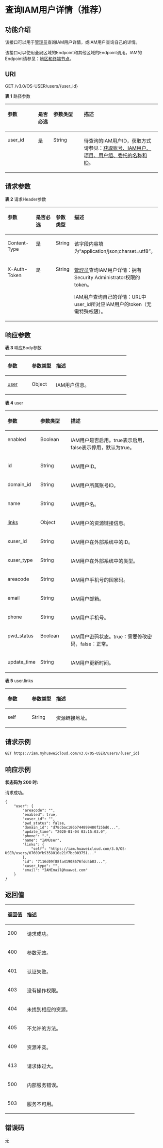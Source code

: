 # 查询IAM用户详情（推荐）<a name="iam_08_0003"></a>

## 功能介绍<a name="zh-cn_topic_0221482423_section1691123718235"></a>

该接口可以用于[管理员](https://support.huaweicloud.com/usermanual-iam/iam_01_0001.html)查询IAM用户详情，或IAM用户查询自己的详情。

该接口可以使用全局区域的Endpoint和其他区域的Endpoint调用。IAM的Endpoint请参见：[地区和终端节点](https://developer.huaweicloud.com/endpoint?IAM)。

## URI<a name="zh-cn_topic_0221482423_section9913153762311"></a>

GET /v3.0/OS-USER/users/\{user\_id\}

**表 1**  路径参数

<a name="zh-cn_topic_0221482423_table091410375231"></a>
<table><thead align="left"><tr id="zh-cn_topic_0221482423_row1091483719231"><th class="cellrowborder" valign="top" width="20%" id="mcps1.2.5.1.1"><p id="zh-cn_topic_0221482423_p0915133713239"><a name="zh-cn_topic_0221482423_p0915133713239"></a><a name="zh-cn_topic_0221482423_p0915133713239"></a>参数</p>
</th>
<th class="cellrowborder" valign="top" width="10%" id="mcps1.2.5.1.2"><p id="zh-cn_topic_0221482423_p8915153712238"><a name="zh-cn_topic_0221482423_p8915153712238"></a><a name="zh-cn_topic_0221482423_p8915153712238"></a>是否必选</p>
</th>
<th class="cellrowborder" valign="top" width="20%" id="mcps1.2.5.1.3"><p id="zh-cn_topic_0221482423_p59168379233"><a name="zh-cn_topic_0221482423_p59168379233"></a><a name="zh-cn_topic_0221482423_p59168379233"></a>参数类型</p>
</th>
<th class="cellrowborder" valign="top" width="50%" id="mcps1.2.5.1.4"><p id="zh-cn_topic_0221482423_p11916143732318"><a name="zh-cn_topic_0221482423_p11916143732318"></a><a name="zh-cn_topic_0221482423_p11916143732318"></a>描述</p>
</th>
</tr>
</thead>
<tbody><tr id="zh-cn_topic_0221482423_row14914183742317"><td class="cellrowborder" valign="top" width="20%" headers="mcps1.2.5.1.1 "><p id="zh-cn_topic_0221482423_p1291723718238"><a name="zh-cn_topic_0221482423_p1291723718238"></a><a name="zh-cn_topic_0221482423_p1291723718238"></a>user_id</p>
</td>
<td class="cellrowborder" valign="top" width="10%" headers="mcps1.2.5.1.2 "><p id="zh-cn_topic_0221482423_p13917163742317"><a name="zh-cn_topic_0221482423_p13917163742317"></a><a name="zh-cn_topic_0221482423_p13917163742317"></a>是</p>
</td>
<td class="cellrowborder" valign="top" width="20%" headers="mcps1.2.5.1.3 "><p id="zh-cn_topic_0221482423_p16918183762311"><a name="zh-cn_topic_0221482423_p16918183762311"></a><a name="zh-cn_topic_0221482423_p16918183762311"></a>String</p>
</td>
<td class="cellrowborder" valign="top" width="50%" headers="mcps1.2.5.1.4 "><p id="zh-cn_topic_0221482423_p1391813377230"><a name="zh-cn_topic_0221482423_p1391813377230"></a><a name="zh-cn_topic_0221482423_p1391813377230"></a>待查询的IAM用户ID，获取方式请参见：<a href="获取账号-IAM用户-项目-用户组-委托的名称和ID.md">获取账号、IAM用户、项目、用户组、委托的名称和ID</a>。</p>
</td>
</tr>
</tbody>
</table>

## 请求参数<a name="zh-cn_topic_0221482423_section791923722312"></a>

**表 2**  请求Header参数

<a name="zh-cn_topic_0221482423_HeaderParameter"></a>
<table><thead align="left"><tr id="zh-cn_topic_0221482423_row1892015371237"><th class="cellrowborder" valign="top" width="20%" id="mcps1.2.5.1.1"><p id="zh-cn_topic_0221482423_p13920143716234"><a name="zh-cn_topic_0221482423_p13920143716234"></a><a name="zh-cn_topic_0221482423_p13920143716234"></a>参数</p>
</th>
<th class="cellrowborder" valign="top" width="20%" id="mcps1.2.5.1.2"><p id="zh-cn_topic_0221482423_p189211737192318"><a name="zh-cn_topic_0221482423_p189211737192318"></a><a name="zh-cn_topic_0221482423_p189211737192318"></a>是否必选</p>
</th>
<th class="cellrowborder" valign="top" width="10%" id="mcps1.2.5.1.3"><p id="zh-cn_topic_0221482423_p1892163711238"><a name="zh-cn_topic_0221482423_p1892163711238"></a><a name="zh-cn_topic_0221482423_p1892163711238"></a>参数类型</p>
</th>
<th class="cellrowborder" valign="top" width="50%" id="mcps1.2.5.1.4"><p id="zh-cn_topic_0221482423_p11922103714238"><a name="zh-cn_topic_0221482423_p11922103714238"></a><a name="zh-cn_topic_0221482423_p11922103714238"></a>描述</p>
</th>
</tr>
</thead>
<tbody><tr id="zh-cn_topic_0221482423_row492093702316"><td class="cellrowborder" valign="top" width="20%" headers="mcps1.2.5.1.1 "><p id="zh-cn_topic_0221482423_p1792243702318"><a name="zh-cn_topic_0221482423_p1792243702318"></a><a name="zh-cn_topic_0221482423_p1792243702318"></a>Content-Type</p>
</td>
<td class="cellrowborder" valign="top" width="20%" headers="mcps1.2.5.1.2 "><p id="zh-cn_topic_0221482423_p892323722311"><a name="zh-cn_topic_0221482423_p892323722311"></a><a name="zh-cn_topic_0221482423_p892323722311"></a>是</p>
</td>
<td class="cellrowborder" valign="top" width="10%" headers="mcps1.2.5.1.3 "><p id="zh-cn_topic_0221482423_p9923237152310"><a name="zh-cn_topic_0221482423_p9923237152310"></a><a name="zh-cn_topic_0221482423_p9923237152310"></a>String</p>
</td>
<td class="cellrowborder" valign="top" width="50%" headers="mcps1.2.5.1.4 "><p id="zh-cn_topic_0221482423_p1924123712234"><a name="zh-cn_topic_0221482423_p1924123712234"></a><a name="zh-cn_topic_0221482423_p1924123712234"></a>该字段内容填为“application/json;charset=utf8”。</p>
</td>
</tr>
<tr id="zh-cn_topic_0221482423_row9920193752315"><td class="cellrowborder" valign="top" width="20%" headers="mcps1.2.5.1.1 "><p id="zh-cn_topic_0221482423_p179241137182315"><a name="zh-cn_topic_0221482423_p179241137182315"></a><a name="zh-cn_topic_0221482423_p179241137182315"></a>X-Auth-Token</p>
</td>
<td class="cellrowborder" valign="top" width="20%" headers="mcps1.2.5.1.2 "><p id="zh-cn_topic_0221482423_p692513717237"><a name="zh-cn_topic_0221482423_p692513717237"></a><a name="zh-cn_topic_0221482423_p692513717237"></a>是</p>
</td>
<td class="cellrowborder" valign="top" width="10%" headers="mcps1.2.5.1.3 "><p id="zh-cn_topic_0221482423_p19252037202318"><a name="zh-cn_topic_0221482423_p19252037202318"></a><a name="zh-cn_topic_0221482423_p19252037202318"></a>String</p>
</td>
<td class="cellrowborder" valign="top" width="50%" headers="mcps1.2.5.1.4 "><p id="zh-cn_topic_0221482423_p2926123720236"><a name="zh-cn_topic_0221482423_p2926123720236"></a><a name="zh-cn_topic_0221482423_p2926123720236"></a><a href="https://support.huaweicloud.com/usermanual-iam/iam_01_0001.html" target="_blank" rel="noopener noreferrer">管理员</a>查询IAM用户详情：拥有Security Administrator权限的token。</p>
<p id="zh-cn_topic_0221482423_p8926837102318"><a name="zh-cn_topic_0221482423_p8926837102318"></a><a name="zh-cn_topic_0221482423_p8926837102318"></a>IAM用户查询自己的详情：URL中user_id所对应IAM用户的token（无需特殊权限）。</p>
</td>
</tr>
</tbody>
</table>

## 响应参数<a name="zh-cn_topic_0221482423_section492773762310"></a>

**表 3**  响应Body参数

<a name="zh-cn_topic_0221482423_responseParameter"></a>
<table><thead align="left"><tr id="zh-cn_topic_0221482423_row11928193732313"><th class="cellrowborder" valign="top" width="20%" id="mcps1.2.4.1.1"><p id="zh-cn_topic_0221482423_p9929103772311"><a name="zh-cn_topic_0221482423_p9929103772311"></a><a name="zh-cn_topic_0221482423_p9929103772311"></a>参数</p>
</th>
<th class="cellrowborder" valign="top" width="20%" id="mcps1.2.4.1.2"><p id="zh-cn_topic_0221482423_p69291937112312"><a name="zh-cn_topic_0221482423_p69291937112312"></a><a name="zh-cn_topic_0221482423_p69291937112312"></a>参数类型</p>
</th>
<th class="cellrowborder" valign="top" width="60%" id="mcps1.2.4.1.3"><p id="zh-cn_topic_0221482423_p1893019373235"><a name="zh-cn_topic_0221482423_p1893019373235"></a><a name="zh-cn_topic_0221482423_p1893019373235"></a>描述</p>
</th>
</tr>
</thead>
<tbody><tr id="zh-cn_topic_0221482423_row392893719236"><td class="cellrowborder" valign="top" width="20%" headers="mcps1.2.4.1.1 "><p id="zh-cn_topic_0221482423_p169309375239"><a name="zh-cn_topic_0221482423_p169309375239"></a><a name="zh-cn_topic_0221482423_p169309375239"></a><a href="#zh-cn_topic_0221482423_response_Rs82User">user</a></p>
</td>
<td class="cellrowborder" valign="top" width="20%" headers="mcps1.2.4.1.2 "><p id="zh-cn_topic_0221482423_p49316374234"><a name="zh-cn_topic_0221482423_p49316374234"></a><a name="zh-cn_topic_0221482423_p49316374234"></a>Object</p>
</td>
<td class="cellrowborder" valign="top" width="60%" headers="mcps1.2.4.1.3 "><p id="zh-cn_topic_0221482423_p5931143792312"><a name="zh-cn_topic_0221482423_p5931143792312"></a><a name="zh-cn_topic_0221482423_p5931143792312"></a>IAM用户信息。</p>
</td>
</tr>
</tbody>
</table>

**表 4**  user

<a name="zh-cn_topic_0221482423_response_Rs82User"></a>
<table><thead align="left"><tr id="zh-cn_topic_0221482423_row39327374235"><th class="cellrowborder" valign="top" width="20%" id="mcps1.2.4.1.1"><p id="zh-cn_topic_0221482423_p69334374238"><a name="zh-cn_topic_0221482423_p69334374238"></a><a name="zh-cn_topic_0221482423_p69334374238"></a>参数</p>
</th>
<th class="cellrowborder" valign="top" width="20%" id="mcps1.2.4.1.2"><p id="zh-cn_topic_0221482423_p6934237162311"><a name="zh-cn_topic_0221482423_p6934237162311"></a><a name="zh-cn_topic_0221482423_p6934237162311"></a>参数类型</p>
</th>
<th class="cellrowborder" valign="top" width="60%" id="mcps1.2.4.1.3"><p id="zh-cn_topic_0221482423_p39341637112312"><a name="zh-cn_topic_0221482423_p39341637112312"></a><a name="zh-cn_topic_0221482423_p39341637112312"></a>描述</p>
</th>
</tr>
</thead>
<tbody><tr id="zh-cn_topic_0221482423_row193219379231"><td class="cellrowborder" valign="top" width="20%" headers="mcps1.2.4.1.1 "><p id="zh-cn_topic_0221482423_p1593543732313"><a name="zh-cn_topic_0221482423_p1593543732313"></a><a name="zh-cn_topic_0221482423_p1593543732313"></a>enabled</p>
</td>
<td class="cellrowborder" valign="top" width="20%" headers="mcps1.2.4.1.2 "><p id="zh-cn_topic_0221482423_p8935637142318"><a name="zh-cn_topic_0221482423_p8935637142318"></a><a name="zh-cn_topic_0221482423_p8935637142318"></a>Boolean</p>
</td>
<td class="cellrowborder" valign="top" width="60%" headers="mcps1.2.4.1.3 "><p id="zh-cn_topic_0221482423_p1393612379235"><a name="zh-cn_topic_0221482423_p1393612379235"></a><a name="zh-cn_topic_0221482423_p1393612379235"></a>IAM用户是否启用。true表示启用，false表示停用，默认为true。</p>
</td>
</tr>
<tr id="zh-cn_topic_0221482423_row193283782316"><td class="cellrowborder" valign="top" width="20%" headers="mcps1.2.4.1.1 "><p id="zh-cn_topic_0221482423_p19936237142313"><a name="zh-cn_topic_0221482423_p19936237142313"></a><a name="zh-cn_topic_0221482423_p19936237142313"></a>id</p>
</td>
<td class="cellrowborder" valign="top" width="20%" headers="mcps1.2.4.1.2 "><p id="zh-cn_topic_0221482423_p179377371235"><a name="zh-cn_topic_0221482423_p179377371235"></a><a name="zh-cn_topic_0221482423_p179377371235"></a>String</p>
</td>
<td class="cellrowborder" valign="top" width="60%" headers="mcps1.2.4.1.3 "><p id="zh-cn_topic_0221482423_p18938937192316"><a name="zh-cn_topic_0221482423_p18938937192316"></a><a name="zh-cn_topic_0221482423_p18938937192316"></a>IAM用户ID。</p>
</td>
</tr>
<tr id="zh-cn_topic_0221482423_row199325378231"><td class="cellrowborder" valign="top" width="20%" headers="mcps1.2.4.1.1 "><p id="zh-cn_topic_0221482423_p2938237142311"><a name="zh-cn_topic_0221482423_p2938237142311"></a><a name="zh-cn_topic_0221482423_p2938237142311"></a>domain_id</p>
</td>
<td class="cellrowborder" valign="top" width="20%" headers="mcps1.2.4.1.2 "><p id="zh-cn_topic_0221482423_p119391537102315"><a name="zh-cn_topic_0221482423_p119391537102315"></a><a name="zh-cn_topic_0221482423_p119391537102315"></a>String</p>
</td>
<td class="cellrowborder" valign="top" width="60%" headers="mcps1.2.4.1.3 "><p id="zh-cn_topic_0221482423_p129402377232"><a name="zh-cn_topic_0221482423_p129402377232"></a><a name="zh-cn_topic_0221482423_p129402377232"></a>IAM用户所属账号ID。</p>
</td>
</tr>
<tr id="zh-cn_topic_0221482423_row12932183717232"><td class="cellrowborder" valign="top" width="20%" headers="mcps1.2.4.1.1 "><p id="zh-cn_topic_0221482423_p194033792319"><a name="zh-cn_topic_0221482423_p194033792319"></a><a name="zh-cn_topic_0221482423_p194033792319"></a>name</p>
</td>
<td class="cellrowborder" valign="top" width="20%" headers="mcps1.2.4.1.2 "><p id="zh-cn_topic_0221482423_p13941937112310"><a name="zh-cn_topic_0221482423_p13941937112310"></a><a name="zh-cn_topic_0221482423_p13941937112310"></a>String</p>
</td>
<td class="cellrowborder" valign="top" width="60%" headers="mcps1.2.4.1.3 "><p id="zh-cn_topic_0221482423_p194110376230"><a name="zh-cn_topic_0221482423_p194110376230"></a><a name="zh-cn_topic_0221482423_p194110376230"></a>IAM用户名。</p>
</td>
</tr>
<tr id="zh-cn_topic_0221482423_row0932143732314"><td class="cellrowborder" valign="top" width="20%" headers="mcps1.2.4.1.1 "><p id="zh-cn_topic_0221482423_p16942163712314"><a name="zh-cn_topic_0221482423_p16942163712314"></a><a name="zh-cn_topic_0221482423_p16942163712314"></a><a href="#zh-cn_topic_0221482423_response_Rs82UserLinks">links</a></p>
</td>
<td class="cellrowborder" valign="top" width="20%" headers="mcps1.2.4.1.2 "><p id="zh-cn_topic_0221482423_p199428372233"><a name="zh-cn_topic_0221482423_p199428372233"></a><a name="zh-cn_topic_0221482423_p199428372233"></a>Object</p>
</td>
<td class="cellrowborder" valign="top" width="60%" headers="mcps1.2.4.1.3 "><p id="zh-cn_topic_0221482423_p12943537142313"><a name="zh-cn_topic_0221482423_p12943537142313"></a><a name="zh-cn_topic_0221482423_p12943537142313"></a>IAM用户的资源链接信息。</p>
</td>
</tr>
<tr id="zh-cn_topic_0221482423_row893219374231"><td class="cellrowborder" valign="top" width="20%" headers="mcps1.2.4.1.1 "><p id="zh-cn_topic_0221482423_p1894373792314"><a name="zh-cn_topic_0221482423_p1894373792314"></a><a name="zh-cn_topic_0221482423_p1894373792314"></a>xuser_id</p>
</td>
<td class="cellrowborder" valign="top" width="20%" headers="mcps1.2.4.1.2 "><p id="zh-cn_topic_0221482423_p7944123712316"><a name="zh-cn_topic_0221482423_p7944123712316"></a><a name="zh-cn_topic_0221482423_p7944123712316"></a>String</p>
</td>
<td class="cellrowborder" valign="top" width="60%" headers="mcps1.2.4.1.3 "><p id="zh-cn_topic_0221482423_p9944037162318"><a name="zh-cn_topic_0221482423_p9944037162318"></a><a name="zh-cn_topic_0221482423_p9944037162318"></a>IAM用户在外部系统中的ID。</p>
</td>
</tr>
<tr id="zh-cn_topic_0221482423_row189321837162310"><td class="cellrowborder" valign="top" width="20%" headers="mcps1.2.4.1.1 "><p id="zh-cn_topic_0221482423_p189451537152317"><a name="zh-cn_topic_0221482423_p189451537152317"></a><a name="zh-cn_topic_0221482423_p189451537152317"></a>xuser_type</p>
</td>
<td class="cellrowborder" valign="top" width="20%" headers="mcps1.2.4.1.2 "><p id="zh-cn_topic_0221482423_p129451537122310"><a name="zh-cn_topic_0221482423_p129451537122310"></a><a name="zh-cn_topic_0221482423_p129451537122310"></a>String</p>
</td>
<td class="cellrowborder" valign="top" width="60%" headers="mcps1.2.4.1.3 "><p id="zh-cn_topic_0221482423_p1494615379232"><a name="zh-cn_topic_0221482423_p1494615379232"></a><a name="zh-cn_topic_0221482423_p1494615379232"></a>IAM用户在外部系统中的类型。</p>
</td>
</tr>
<tr id="zh-cn_topic_0221482423_row193253732310"><td class="cellrowborder" valign="top" width="20%" headers="mcps1.2.4.1.1 "><p id="zh-cn_topic_0221482423_p794712377238"><a name="zh-cn_topic_0221482423_p794712377238"></a><a name="zh-cn_topic_0221482423_p794712377238"></a>areacode</p>
</td>
<td class="cellrowborder" valign="top" width="20%" headers="mcps1.2.4.1.2 "><p id="zh-cn_topic_0221482423_p894713782314"><a name="zh-cn_topic_0221482423_p894713782314"></a><a name="zh-cn_topic_0221482423_p894713782314"></a>String</p>
</td>
<td class="cellrowborder" valign="top" width="60%" headers="mcps1.2.4.1.3 "><p id="zh-cn_topic_0221482423_p1494823717233"><a name="zh-cn_topic_0221482423_p1494823717233"></a><a name="zh-cn_topic_0221482423_p1494823717233"></a>IAM用户手机号的国家码。</p>
</td>
</tr>
<tr id="zh-cn_topic_0221482423_row993273716236"><td class="cellrowborder" valign="top" width="20%" headers="mcps1.2.4.1.1 "><p id="zh-cn_topic_0221482423_p1194833722311"><a name="zh-cn_topic_0221482423_p1194833722311"></a><a name="zh-cn_topic_0221482423_p1194833722311"></a>email</p>
</td>
<td class="cellrowborder" valign="top" width="20%" headers="mcps1.2.4.1.2 "><p id="zh-cn_topic_0221482423_p79491137192314"><a name="zh-cn_topic_0221482423_p79491137192314"></a><a name="zh-cn_topic_0221482423_p79491137192314"></a>String</p>
</td>
<td class="cellrowborder" valign="top" width="60%" headers="mcps1.2.4.1.3 "><p id="zh-cn_topic_0221482423_p1094933718236"><a name="zh-cn_topic_0221482423_p1094933718236"></a><a name="zh-cn_topic_0221482423_p1094933718236"></a>IAM用户邮箱。</p>
</td>
</tr>
<tr id="zh-cn_topic_0221482423_row1693213371234"><td class="cellrowborder" valign="top" width="20%" headers="mcps1.2.4.1.1 "><p id="zh-cn_topic_0221482423_p2950193722316"><a name="zh-cn_topic_0221482423_p2950193722316"></a><a name="zh-cn_topic_0221482423_p2950193722316"></a>phone</p>
</td>
<td class="cellrowborder" valign="top" width="20%" headers="mcps1.2.4.1.2 "><p id="zh-cn_topic_0221482423_p395073710230"><a name="zh-cn_topic_0221482423_p395073710230"></a><a name="zh-cn_topic_0221482423_p395073710230"></a>String</p>
</td>
<td class="cellrowborder" valign="top" width="60%" headers="mcps1.2.4.1.3 "><p id="zh-cn_topic_0221482423_p17951183718231"><a name="zh-cn_topic_0221482423_p17951183718231"></a><a name="zh-cn_topic_0221482423_p17951183718231"></a>IAM用户手机号。</p>
</td>
</tr>
<tr id="zh-cn_topic_0221482423_row2093218376232"><td class="cellrowborder" valign="top" width="20%" headers="mcps1.2.4.1.1 "><p id="zh-cn_topic_0221482423_p1395143718234"><a name="zh-cn_topic_0221482423_p1395143718234"></a><a name="zh-cn_topic_0221482423_p1395143718234"></a>pwd_status</p>
</td>
<td class="cellrowborder" valign="top" width="20%" headers="mcps1.2.4.1.2 "><p id="zh-cn_topic_0221482423_p89521337142311"><a name="zh-cn_topic_0221482423_p89521337142311"></a><a name="zh-cn_topic_0221482423_p89521337142311"></a>Boolean</p>
</td>
<td class="cellrowborder" valign="top" width="60%" headers="mcps1.2.4.1.3 "><p id="zh-cn_topic_0221482423_p129521737192310"><a name="zh-cn_topic_0221482423_p129521737192310"></a><a name="zh-cn_topic_0221482423_p129521737192310"></a>IAM用户密码状态。true：需要修改密码，false：正常。</p>
</td>
</tr>
<tr id="zh-cn_topic_0221482423_row5932193772316"><td class="cellrowborder" valign="top" width="20%" headers="mcps1.2.4.1.1 "><p id="zh-cn_topic_0221482423_p139531337182312"><a name="zh-cn_topic_0221482423_p139531337182312"></a><a name="zh-cn_topic_0221482423_p139531337182312"></a>update_time</p>
</td>
<td class="cellrowborder" valign="top" width="20%" headers="mcps1.2.4.1.2 "><p id="zh-cn_topic_0221482423_p9953637182317"><a name="zh-cn_topic_0221482423_p9953637182317"></a><a name="zh-cn_topic_0221482423_p9953637182317"></a>String</p>
</td>
<td class="cellrowborder" valign="top" width="60%" headers="mcps1.2.4.1.3 "><p id="zh-cn_topic_0221482423_p1995443710237"><a name="zh-cn_topic_0221482423_p1995443710237"></a><a name="zh-cn_topic_0221482423_p1995443710237"></a>IAM用户更新时间。</p>
</td>
</tr>
</tbody>
</table>

**表 5**  user.links

<a name="zh-cn_topic_0221482423_response_Rs82UserLinks"></a>
<table><thead align="left"><tr id="zh-cn_topic_0221482423_row79549370238"><th class="cellrowborder" valign="top" width="20%" id="mcps1.2.4.1.1"><p id="zh-cn_topic_0221482423_p1955137152316"><a name="zh-cn_topic_0221482423_p1955137152316"></a><a name="zh-cn_topic_0221482423_p1955137152316"></a>参数</p>
</th>
<th class="cellrowborder" valign="top" width="20%" id="mcps1.2.4.1.2"><p id="zh-cn_topic_0221482423_p0956143714231"><a name="zh-cn_topic_0221482423_p0956143714231"></a><a name="zh-cn_topic_0221482423_p0956143714231"></a>参数类型</p>
</th>
<th class="cellrowborder" valign="top" width="60%" id="mcps1.2.4.1.3"><p id="zh-cn_topic_0221482423_p1595617373236"><a name="zh-cn_topic_0221482423_p1595617373236"></a><a name="zh-cn_topic_0221482423_p1595617373236"></a>描述</p>
</th>
</tr>
</thead>
<tbody><tr id="zh-cn_topic_0221482423_row17954237142310"><td class="cellrowborder" valign="top" width="20%" headers="mcps1.2.4.1.1 "><p id="zh-cn_topic_0221482423_p1695703719234"><a name="zh-cn_topic_0221482423_p1695703719234"></a><a name="zh-cn_topic_0221482423_p1695703719234"></a>self</p>
</td>
<td class="cellrowborder" valign="top" width="20%" headers="mcps1.2.4.1.2 "><p id="zh-cn_topic_0221482423_p29570378235"><a name="zh-cn_topic_0221482423_p29570378235"></a><a name="zh-cn_topic_0221482423_p29570378235"></a>String</p>
</td>
<td class="cellrowborder" valign="top" width="60%" headers="mcps1.2.4.1.3 "><p id="zh-cn_topic_0221482423_p195833792314"><a name="zh-cn_topic_0221482423_p195833792314"></a><a name="zh-cn_topic_0221482423_p195833792314"></a>资源链接地址。</p>
</td>
</tr>
</tbody>
</table>

## 请求示例<a name="zh-cn_topic_0221482423_section395883715237"></a>

```
GET https://iam.myhuaweicloud.com/v3.0/OS-USER/users/{user_id}
```

## 响应示例<a name="zh-cn_topic_0221482423_section6961137162313"></a>

**状态码为 200 时:**

请求成功。

```
{
    "user": {
        "areacode": "",
        "enabled": true,
        "xuser_id": "",
        "pwd_status": false,
        "domain_id": "d78cbac186b744899480f25bd0...",
        "update_time": "2020-01-04 03:15:03.0",
        "phone": "-",
        "name": "IAMUser",
        "links": {
            "self": "https://iam.huaweicloud.com/3.0/OS-USER/users/07609fb9358010e21f7bc003751..."
        },
        "id": "7116d09f88fa41908676fdd4b03...",
        "xuser_type": "",
        "email": "IAMEmail@huawei.com"
    }
}
```

## 返回值<a name="zh-cn_topic_0221482423_section99707375232"></a>

<a name="zh-cn_topic_0221482423_table2446"></a>
<table><thead align="left"><tr id="zh-cn_topic_0221482423_row397193792320"><th class="cellrowborder" valign="top" width="15%" id="mcps1.1.3.1.1"><p id="zh-cn_topic_0221482423_p29721437152316"><a name="zh-cn_topic_0221482423_p29721437152316"></a><a name="zh-cn_topic_0221482423_p29721437152316"></a>返回值</p>
</th>
<th class="cellrowborder" valign="top" width="85%" id="mcps1.1.3.1.2"><p id="zh-cn_topic_0221482423_p7972143715238"><a name="zh-cn_topic_0221482423_p7972143715238"></a><a name="zh-cn_topic_0221482423_p7972143715238"></a>描述</p>
</th>
</tr>
</thead>
<tbody><tr id="zh-cn_topic_0221482423_row139711837122311"><td class="cellrowborder" valign="top" width="15%" headers="mcps1.1.3.1.1 "><p id="zh-cn_topic_0221482423_p79739371238"><a name="zh-cn_topic_0221482423_p79739371238"></a><a name="zh-cn_topic_0221482423_p79739371238"></a>200</p>
</td>
<td class="cellrowborder" valign="top" width="85%" headers="mcps1.1.3.1.2 "><p id="zh-cn_topic_0221482423_p6973153715238"><a name="zh-cn_topic_0221482423_p6973153715238"></a><a name="zh-cn_topic_0221482423_p6973153715238"></a>请求成功。</p>
</td>
</tr>
<tr id="zh-cn_topic_0221482423_row20971173715237"><td class="cellrowborder" valign="top" width="15%" headers="mcps1.1.3.1.1 "><p id="zh-cn_topic_0221482423_p12974637162319"><a name="zh-cn_topic_0221482423_p12974637162319"></a><a name="zh-cn_topic_0221482423_p12974637162319"></a>400</p>
</td>
<td class="cellrowborder" valign="top" width="85%" headers="mcps1.1.3.1.2 "><p id="zh-cn_topic_0221482423_p1497413714232"><a name="zh-cn_topic_0221482423_p1497413714232"></a><a name="zh-cn_topic_0221482423_p1497413714232"></a>参数无效。</p>
</td>
</tr>
<tr id="zh-cn_topic_0221482423_row20971163717238"><td class="cellrowborder" valign="top" width="15%" headers="mcps1.1.3.1.1 "><p id="zh-cn_topic_0221482423_p697583722320"><a name="zh-cn_topic_0221482423_p697583722320"></a><a name="zh-cn_topic_0221482423_p697583722320"></a>401</p>
</td>
<td class="cellrowborder" valign="top" width="85%" headers="mcps1.1.3.1.2 "><p id="zh-cn_topic_0221482423_p9975193742317"><a name="zh-cn_topic_0221482423_p9975193742317"></a><a name="zh-cn_topic_0221482423_p9975193742317"></a>认证失败。</p>
</td>
</tr>
<tr id="zh-cn_topic_0221482423_row169714376234"><td class="cellrowborder" valign="top" width="15%" headers="mcps1.1.3.1.1 "><p id="zh-cn_topic_0221482423_p4976183782315"><a name="zh-cn_topic_0221482423_p4976183782315"></a><a name="zh-cn_topic_0221482423_p4976183782315"></a>403</p>
</td>
<td class="cellrowborder" valign="top" width="85%" headers="mcps1.1.3.1.2 "><p id="zh-cn_topic_0221482423_p1097619374232"><a name="zh-cn_topic_0221482423_p1097619374232"></a><a name="zh-cn_topic_0221482423_p1097619374232"></a>没有操作权限。</p>
</td>
</tr>
<tr id="zh-cn_topic_0221482423_row16971113782313"><td class="cellrowborder" valign="top" width="15%" headers="mcps1.1.3.1.1 "><p id="zh-cn_topic_0221482423_p997715375236"><a name="zh-cn_topic_0221482423_p997715375236"></a><a name="zh-cn_topic_0221482423_p997715375236"></a>404</p>
</td>
<td class="cellrowborder" valign="top" width="85%" headers="mcps1.1.3.1.2 "><p id="zh-cn_topic_0221482423_p1197763702310"><a name="zh-cn_topic_0221482423_p1197763702310"></a><a name="zh-cn_topic_0221482423_p1197763702310"></a>未找到相应的资源。</p>
</td>
</tr>
<tr id="zh-cn_topic_0221482423_row797103792316"><td class="cellrowborder" valign="top" width="15%" headers="mcps1.1.3.1.1 "><p id="zh-cn_topic_0221482423_p2978537152313"><a name="zh-cn_topic_0221482423_p2978537152313"></a><a name="zh-cn_topic_0221482423_p2978537152313"></a>405</p>
</td>
<td class="cellrowborder" valign="top" width="85%" headers="mcps1.1.3.1.2 "><p id="zh-cn_topic_0221482423_p6978133792316"><a name="zh-cn_topic_0221482423_p6978133792316"></a><a name="zh-cn_topic_0221482423_p6978133792316"></a>不允许的方法。</p>
</td>
</tr>
<tr id="zh-cn_topic_0221482423_row19711837112314"><td class="cellrowborder" valign="top" width="15%" headers="mcps1.1.3.1.1 "><p id="zh-cn_topic_0221482423_p29796375234"><a name="zh-cn_topic_0221482423_p29796375234"></a><a name="zh-cn_topic_0221482423_p29796375234"></a>409</p>
</td>
<td class="cellrowborder" valign="top" width="85%" headers="mcps1.1.3.1.2 "><p id="zh-cn_topic_0221482423_p897973710231"><a name="zh-cn_topic_0221482423_p897973710231"></a><a name="zh-cn_topic_0221482423_p897973710231"></a>资源冲突。</p>
</td>
</tr>
<tr id="zh-cn_topic_0221482423_row997183792320"><td class="cellrowborder" valign="top" width="15%" headers="mcps1.1.3.1.1 "><p id="zh-cn_topic_0221482423_p11980537102319"><a name="zh-cn_topic_0221482423_p11980537102319"></a><a name="zh-cn_topic_0221482423_p11980537102319"></a>413</p>
</td>
<td class="cellrowborder" valign="top" width="85%" headers="mcps1.1.3.1.2 "><p id="zh-cn_topic_0221482423_p1098083762315"><a name="zh-cn_topic_0221482423_p1098083762315"></a><a name="zh-cn_topic_0221482423_p1098083762315"></a>请求体过大。</p>
</td>
</tr>
<tr id="zh-cn_topic_0221482423_row1797163719230"><td class="cellrowborder" valign="top" width="15%" headers="mcps1.1.3.1.1 "><p id="zh-cn_topic_0221482423_p10981133752316"><a name="zh-cn_topic_0221482423_p10981133752316"></a><a name="zh-cn_topic_0221482423_p10981133752316"></a>500</p>
</td>
<td class="cellrowborder" valign="top" width="85%" headers="mcps1.1.3.1.2 "><p id="zh-cn_topic_0221482423_p798153732316"><a name="zh-cn_topic_0221482423_p798153732316"></a><a name="zh-cn_topic_0221482423_p798153732316"></a>内部服务错误。</p>
</td>
</tr>
<tr id="zh-cn_topic_0221482423_row1497117375233"><td class="cellrowborder" valign="top" width="15%" headers="mcps1.1.3.1.1 "><p id="zh-cn_topic_0221482423_p20982737172311"><a name="zh-cn_topic_0221482423_p20982737172311"></a><a name="zh-cn_topic_0221482423_p20982737172311"></a>503</p>
</td>
<td class="cellrowborder" valign="top" width="85%" headers="mcps1.1.3.1.2 "><p id="zh-cn_topic_0221482423_p398253702311"><a name="zh-cn_topic_0221482423_p398253702311"></a><a name="zh-cn_topic_0221482423_p398253702311"></a>服务不可用。</p>
</td>
</tr>
</tbody>
</table>

## 错误码<a name="zh-cn_topic_0221482423_section1698317379234"></a>

无

